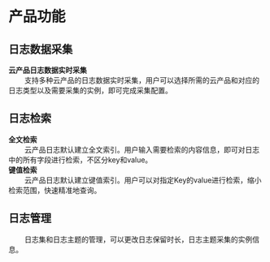 # 产品功能

## 日志数据采集
**云产品日志数据实时采集**  
&#160;&#160;&#160;&#160;&#160;&#160;&#160;&#160;支持多种云产品的日志数据实时采集，用户可以选择所需的云产品和对应的日志类型以及需要采集的实例，即可完成采集配置。

## 日志检索
**全文检索**  
&#160;&#160;&#160;&#160;&#160;&#160;&#160;&#160;云产品日志默认建立全文索引。用户输入需要检索的内容信息，即可对日志中的所有字段进行检索，不区分key和value。  
**键值检索**  
&#160;&#160;&#160;&#160;&#160;&#160;&#160;&#160;云产品日志默认建立键值索引。用户可以对指定Key的value进行检索，缩小检索范围，快速精准地查询。

## 日志管理
&#160;&#160;&#160;&#160;&#160;&#160;&#160;&#160;日志集和日志主题的管理，可以更改日志保留时长，日志主题采集的实例信息。

